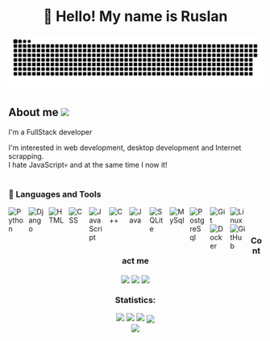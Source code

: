 <h1 align="center">👋 Hello! My name is Ruslan </h1>

<p align="center">
 <img width="600" src="assets/github-snake.svg" alt="snake"/>
</p>

## About me <img src="https://media.giphy.com/media/WUlplcMpOCEmTGBtBW/giphy.gif" width="30px">
I'm a FullStack developer 

I'm interested in web development, desktop development and Internet scrapping.  
I hate JavaScript💀 and at the same time I now it! 

#

### 🧰 Languages and Tools

<img align="left" alt="Python" width="30px" style="padding-right:10px;" src="https://cdn.jsdelivr.net/gh/devicons/devicon/icons/python/python-plain.svg" />
<img align="left" alt="Django" width="30px" style="padding-right:10px;" src="https://cdn.jsdelivr.net/gh/devicons/devicon/icons/django/django-plain.svg" />
<img align="left" alt="HTML" width="30px" style="padding-right:10px;" src="https://cdn.jsdelivr.net/gh/devicons/devicon/icons/html5/html5-plain.svg" />
<img align="left" alt="CSS" width="30px" style="padding-right:10px;" src="https://cdn.jsdelivr.net/gh/devicons/devicon/icons/css3/css3-plain.svg" />
<img align="left" alt="JavaScript" width="30px" style="padding-right:10px;" src="https://cdn.jsdelivr.net/gh/devicons/devicon/icons/javascript/javascript-plain.svg" />
<img align="left" alt="C++" width="30px" style="padding-right:10px;" src="https://cdn.jsdelivr.net/gh/devicons/devicon/icons/cplusplus/cplusplus-line.svg" />
<img align="left" alt="Java" width="30px" style="padding-right:10px;" src="https://cdn.jsdelivr.net/gh/devicons/devicon/icons/java/java-original.svg"/>
<img align="left" alt="SQLite" width="30px" style="padding-right:10px;" src="https://cdn.jsdelivr.net/gh/devicons/devicon/icons/sqlite/sqlite-original.svg"/>
<img align="left" alt="MySql" width="30px" style="padding-right:10px;" src="https://cdn.jsdelivr.net/gh/devicons/devicon/icons/mysql/mysql-original.svg"/>
<img align="left" alt="PostgreSql" width="30px" style="padding-right:10px;" src="https://cdn.jsdelivr.net/gh/devicons/devicon/icons/postgresql/postgresql-original.svg"/>
<img align="left" alt="Git" width="30px" style="padding-right:10px;" src="https://cdn.jsdelivr.net/gh/devicons/devicon/icons/git/git-original.svg" />
<img align="left" alt="Linux" width="30px" style="padding-right:10px;" src="https://cdn.jsdelivr.net/gh/devicons/devicon/icons/linux/linux-original.svg" />
<img align="left" alt="Docker" width="30px" style="padding-right:10px;" src="https://cdn.jsdelivr.net/gh/devicons/devicon/icons/docker/docker-original.svg" />
<img align="left" alt="GitHub" width="30px" style="padding-right:10px;" src="https://cdn.jsdelivr.net/gh/devicons/devicon/icons/github/github-original.svg" />

<br />

#

<div>
  <h3 align="center" align="left">Contact me</h3>
  <p align="center">
    <a href="https://t.me/Goodchoice382" target="_blank"><img align="center" src="https://img.shields.io/badge/Telegram-%234267A1.svg?logo=telegram&logoColor=white" height="48"/></a>
    <a href="https://linkedin.com/in/ruslan-alimov-1b0281253/" target="blank"><img align="center" src="https://img.shields.io/badge/LinkedIn-%230077B5.svg?logo=linkedin&logoColor=white" height="48"/></a>
    <a href="mailto:arlimuniversal@gmail.com"><img align="center" src="https://img.shields.io/badge/Email-%23333.svg?style=for-the-badge&logo=gmail&logoColor=white" height="48"/></a>
  </p>
</div>
<div align="center">
  <h3 align="center">Statistics:</h3>
   <div align="center" >
     <img width="22%" src="http://github-profile-summary-cards.vercel.app/api/cards/repos-per-language?username=RuslanAl1mov&theme=cobalt" />
     <img width="22%" src="http://github-profile-summary-cards.vercel.app/api/cards/stats?username=RuslanAl1mov&theme=cobalt" />
     <img width="22%" src="http://github-profile-summary-cards.vercel.app/api/cards/most-commit-language?username=RuslanAl1mov&theme=cobalt"/>
     <img align="center" width="67%" src="http://github-profile-summary-cards.vercel.app/api/cards/profile-details?username=RuslanAl1mov&theme=cobalt"/>
   </div>
  <img align="center" width="80px" src="https://komarev.com/ghpvc/?username=RuslanAl1mov&color=grey&style=flat-square&label=Mississippi"/>
</div>
